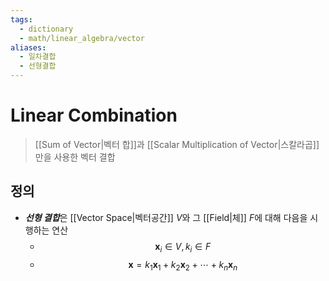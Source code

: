 ```yaml
---
tags:
  - dictionary
  - math/linear_algebra/vector
aliases:
  - 일차결합
  - 선형결합
---
```

# Linear Combination
> [[Sum of Vector|벡터 합]]과 [[Scalar Multiplication of Vector|스칼라곱]]만을 사용한 벡터 결합
## 정의
+ ***선형 결합***은 [[Vector Space|벡터공간]] $V$와 그 [[Field|체]] $F$에 대해 다음을 시행하는 연산 
	+ $$\mathbf x_i \in V, k_i \in F$$
	+ $$\mathbf x =k_1\mathbf x_1+k_2\mathbf x_2+\cdots+k_n\mathbf x_n$$ 